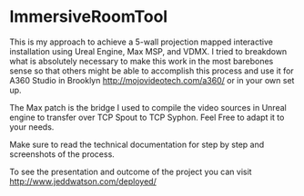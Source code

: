 # ImmersiveRoomTool
This is my approach to achieve a 5-wall projection mapped interactive installation using Ureal Engine, Max MSP, and VDMX.
I tried to breakdown what is absolutely necessary to make this work in the most barebones sense so that others might be able to accomplish this process and use it for A360 Studio in Brooklyn http://mojovideotech.com/a360/ or in your own set up.

The Max patch is the bridge I used to compile the video sources in Unreal engine to transfer over TCP Spout to TCP Syphon. Feel Free to adapt it to your needs.

Make sure to read the technical documentation for step by step and screenshots of the process.

To see the presentation and outcome of the project you can visit http://www.jeddwatson.com/deployed/
